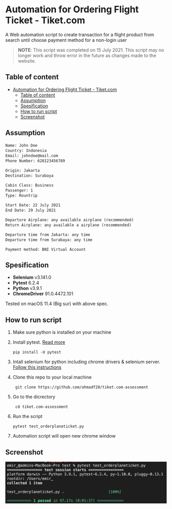# Automation for Ordering Flight Ticket - Tiket.com
A Web automation script to create transaction for a flight product from search until choose payment method for a non-login user

>**NOTE**: This script was completed on 15 July 2021. This script may no longer work and throw error in the future as changes made to the website.

## Table of content
- [Automation for Ordering Flight Ticket - Tiket.com](#automation-for-ordering-flight-ticket---tiketcom)
  - [Table of content](#table-of-content)
  - [Assumption](#assumption)
  - [Spesification](#spesification)
  - [How to run script](#how-to-run-script)
  - [Screenshot](#screenshot)

## Assumption

```
Name: John Doe  
Country: Indonesia  
Email: johndoe@mail.com  
Phone Number: 628123456789
```

```
Origin: Jakarta  
Destination: Surabaya
```

```
Cabin Class: Business
Passenger: 1 
Type: Rountrip
```

```
Start Date: 22 July 2021  
End Date: 29 July 2021
```

```
Departure Airplane: any available airplane (recommended)  
Return Airplane: any available a airplane (recommended)
```

```
Departure time from Jakarta: any time  
Departure time from Surabaya: any time
```

```
Payment method: BNI Virtual Account
```

## Spesification

- **Selenium** v3.141.0  
- **Pytest** 6.2.4
- **Python** v3.9.1  
- **ChromeDriver** 91.0.4472.101  

Tested on macOS 11.4 (Big sur) with above spec. 

## How to run script
1. Make sure python is installed on your machine
2. Install pytest. [Read more](https://docs.pytest.org/en/6.2.x/getting-started.html)
   ````
   pip install -U pytest
   ````
3. Intall selenium for python including chrome drivers & selenium server. [Follow this instructions](https://selenium-python.readthedocs.io/installation.html)
4. Clone this repo to your local machine

   ```
    git clone https://github.com/ahmadf20/tiket.com-assessment
   ```

5. Go to the dicrectory
   ```
    cd tiket.com-assessment
   ```
6. Run the script
   ```
   pytest test_orderplaneticket.py
   ```
7. Automation script will open new chrome window


## Screenshot
![image](./screenshots/result.png)


